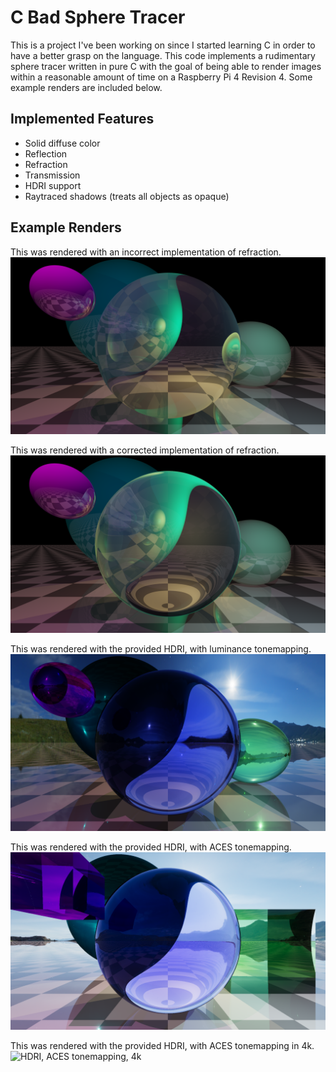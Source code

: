 # C Bad Sphere Tracer

This is a project I've been working on since I started learning C in order to have a better grasp on the language.  This code implements a rudimentary sphere tracer written in pure C with the goal of being able to render images within a reasonable amount of time on a Raspberry Pi 4 Revision 4.  Some example renders are included below.

## Implemented Features
- Solid diffuse color
- Reflection
- Refraction
- Transmission
- HDRI support
- Raytraced shadows (treats all objects as opaque)

## Example Renders
This was rendered with an incorrect implementation of refraction.
![Broken Refraction](example_outputs/output_hd.png)

This was rendered with a corrected implementation of refraction.
![Fixed Refraction](example_outputs/output_hd_fix.png)

This was rendered with the provided HDRI, with luminance tonemapping.
![HDRI, luminance tonemapping](example_outputs/output_hdri.png)

This was rendered with the provided HDRI, with ACES tonemapping.
![HDRI, ACES tonemapping](example_outputs/output_aces.png)

This was rendered with the provided HDRI, with ACES tonemapping in 4k.
![HDRI, ACES tonemapping, 4k](example_outputs/output_4k.png)